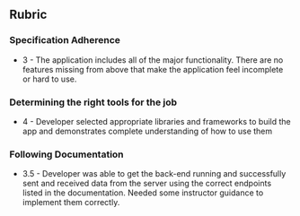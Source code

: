 ## Rubric
### Specification Adherence
- 3 - The application includes all of the major functionality. There are no features missing from above that make the application feel incomplete or hard to use.

### Determining the right tools for the job
- 4 - Developer selected appropriate libraries and frameworks to build the app and demonstrates complete understanding of how to use them

### Following Documentation
- 3.5 - Developer was able to get the back-end running and successfully sent and received data from the server using the correct endpoints listed in the documentation. Needed some instructor guidance to implement them correctly.
